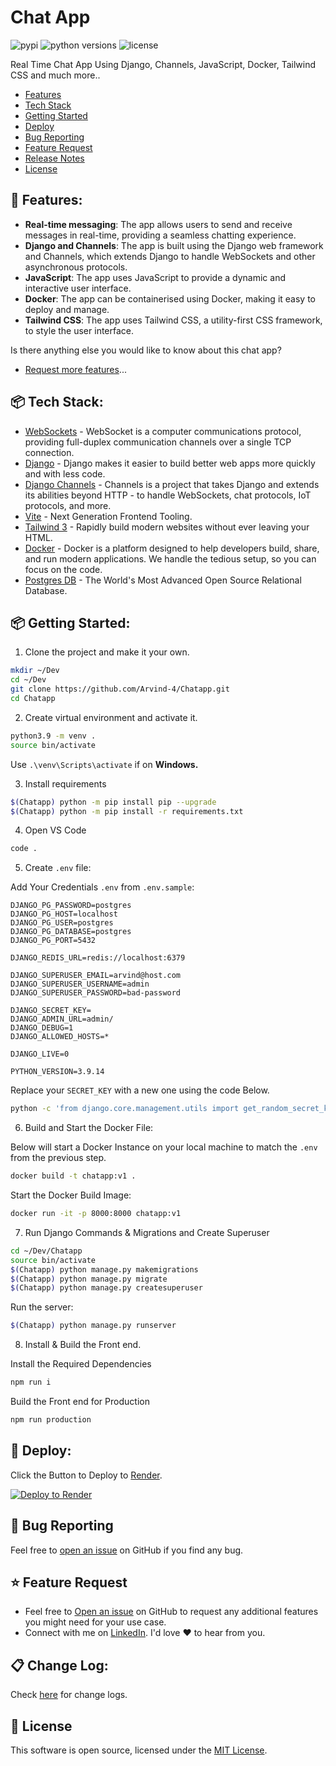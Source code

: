 # Chat App

 <p>   
 <img src="https://img.shields.io/pypi/v/pybadges.svg" alt="pypi" />
  <img src="https://img.shields.io/pypi/pyversions/pybadges.svg" alt="python versions" />
 <img src="https://img.shields.io/npm/l/color-calendar?style=flat-square" alt="license" />
</p>

Real Time Chat App Using Django, Channels, JavaScript, Docker, Tailwind CSS and much more..

- [Features](#features)
- [Tech Stack](#tech-stack)
- [Getting Started](#getting-started)
- [Deploy](#deploy)
- [Bug Reporting](#bug)
- [Feature Request](#feature-request)
- [Release Notes](#release-notes)
- [License](#license)

<a id="features"></a>

## 🚀 Features:

-  **Real-time messaging**: The app allows users to send and receive messages in real-time, providing a seamless chatting experience.
-  **Django and Channels**: The app is built using the Django web framework and Channels, which extends Django to handle WebSockets and other asynchronous protocols.
- **JavaScript**: The app uses JavaScript to provide a dynamic and interactive user interface.
-  **Docker**: The app can be containerised using Docker, making it easy to deploy and manage.
-  **Tailwind CSS**: The app uses Tailwind CSS, a utility-first CSS framework, to style the user interface.

Is there anything else you would like to know about this chat app?
- [Request more features](#feature-request)...

<a id="tech-stack"></a>

##  📦 Tech Stack:
- [WebSockets](https://developer.mozilla.org/en-US/docs/Web/API/WebSockets_API) - WebSocket is a computer communications protocol, providing full-duplex communication channels over a single TCP connection.
- [Django](https://www.djangoproject.com/) - Django makes it easier to build better web apps more quickly and with less code.
- [Django Channels](https://channels.readthedocs.io/en/stable/) - Channels is a project that takes Django and extends its abilities beyond HTTP - to handle WebSockets, chat protocols, IoT protocols, and more.
- [Vite](https://vitejs.dev/) - Next Generation Frontend Tooling.
- [Tailwind 3](https://tailwindcss.com/) - Rapidly build modern websites without ever leaving your HTML.
- [Docker](https://www.docker.com/) - Docker is a platform designed to help developers build, share, and run modern applications. We handle the tedious setup, so you can focus on the code.
- [Postgres DB](https://www.postgresql.org/) - The World's Most Advanced Open Source Relational Database.




<a id="getting-started"></a>

## 📦 Getting Started:


1. Clone the project and make it your own.
```bash
mkdir ~/Dev
cd ~/Dev
git clone https://github.com/Arvind-4/Chatapp.git
cd Chatapp
```

2. Create virtual environment and activate it.

```bash
python3.9 -m venv .
source bin/activate
```
Use `.\venv\Scripts\activate` if on **Windows.**

3. Install requirements
```bash
$(Chatapp) python -m pip install pip --upgrade
$(Chatapp) python -m pip install -r requirements.txt
```

4. Open VS Code
```bash
code .
```

5. Create `.env` file:

Add Your Credentials `.env` from `.env.sample`:
```
DJANGO_PG_PASSWORD=postgres
DJANGO_PG_HOST=localhost
DJANGO_PG_USER=postgres
DJANGO_PG_DATABASE=postgres
DJANGO_PG_PORT=5432

DJANGO_REDIS_URL=redis://localhost:6379

DJANGO_SUPERUSER_EMAIL=arvind@host.com
DJANGO_SUPERUSER_USERNAME=admin
DJANGO_SUPERUSER_PASSWORD=bad-password

DJANGO_SECRET_KEY=
DJANGO_ADMIN_URL=admin/
DJANGO_DEBUG=1
DJANGO_ALLOWED_HOSTS=*

DJANGO_LIVE=0

PYTHON_VERSION=3.9.14
```
Replace your `SECRET_KEY` with a new one using the code Below.

```bash
python -c 'from django.core.management.utils import get_random_secret_key; print(get_random_secret_key())'
```

6. Build and Start the Docker File:

Below will start a Docker Instance on your local machine to match the `.env` from the previous step.
```bash
docker build -t chatapp:v1 .
```
Start the Docker Build Image:
```bash
docker run -it -p 8000:8000 chatapp:v1
```

7. Run Django Commands & Migrations and Create Superuser
```bash
cd ~/Dev/Chatapp
source bin/activate
$(Chatapp) python manage.py makemigrations
$(Chatapp) python manage.py migrate
$(Chatapp) python manage.py createsuperuser
```

Run the server:
```bash
$(Chatapp) python manage.py runserver
```

8. Install & Build the Front end.

Install the Required Dependencies
```bash
npm run i
```
Build the Front end for Production
```bash
npm run production
```

<a id="deploy"></a>

## 🚀 Deploy:

Click the Button to Deploy to [Render](https://render.com/).

[![Deploy to Render](https://render.com/images/deploy-to-render-button.svg)](https://render.com/deploy?repo=https://github.com/Arvind-4/Chatapp)

<a id="bug"></a>

## 🐛 Bug Reporting

Feel free to [open an issue](https://github.com/Arvind-4/Chatapp/issues) on GitHub if you find any bug.

<a id="feature-request"></a>

## ⭐ Feature Request

- Feel free to [Open an issue](https://github.com/Arvind-4/Chatapp/issues) on GitHub to request any additional features you might need for your use case.
- Connect with me on [LinkedIn](https://www.linkedin.com/in/a-arvind/). I'd love ❤️️ to hear from you.

<a id="release-notes"></a>

## 📋 Change Log:

Check [here](https://github.com/Arvind-4/Chatapp/commits/main) for change logs.

<a id="license"></a>

## 📜 License

This software is open source, licensed under the [MIT License](https://github.com/Arvind-4/Chatapp/blob/main/LICENSE).

